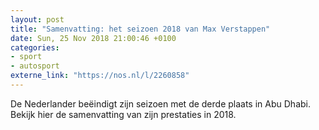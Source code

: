 ```yaml
---
layout: post
title: "Samenvatting: het seizoen 2018 van Max Verstappen"
date: Sun, 25 Nov 2018 21:00:46 +0100
categories: 
- sport 
- autosport 
externe_link: "https://nos.nl/l/2260858"
---
```


De Nederlander beëindigt zijn seizoen met de derde plaats in Abu Dhabi. Bekijk hier de samenvatting van zijn prestaties in 2018.
